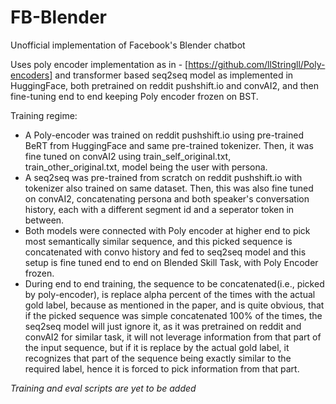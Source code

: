 # FB-Blender
Unofficial implementation of Facebook's Blender chatbot 

Uses poly encoder implementation as in - [https://github.com/llStringll/Poly-encoders] and transformer based seq2seq model as implemented in HuggingFace, both pretrained on reddit pushshift.io and convAI2, and then fine-tuning end to end keeping Poly encoder frozen on BST.

Training regime:
- A Poly-encoder was trained on reddit pushshift.io using pre-trained BeRT from HuggingFace and same pre-trained tokenizer. Then, it was fine tuned on convAI2 using train_self_original.txt, train_other_original.txt, model being the user with persona.
- A seq2seq was pre-trained from scratch on reddit pushshift.io with tokenizer also trained on same dataset. Then, this was also fine tuned on convAI2, concatenating persona and both speaker's conversation history, each with a different segment id and a seperator token in between.
- Both models were connected with Poly encoder at higher end to pick most semantically similar sequence, and this picked sequence is concatenated with convo history and fed to seq2seq model and this setup is fine tuned end to end on Blended Skill Task, with Poly Encoder frozen.
- During end to end training, the sequence to be concatenated(i.e., picked by poly-encoder), is replace alpha percent of the times with the actual gold label, because as mentioned in the paper, and is quite obvious, that if the picked sequence was simple concatenated 100% of the times, the seq2seq model will just ignore it, as it was pretrained on reddit and convAI2 for similar task, it will not leverage information from that part of the input sequence, but if it is replace by the actual gold label, it recognizes that part of the sequence being exactly similar to the required label, hence it is forced to pick information from that part.

*Training and eval scripts are yet to be added*
